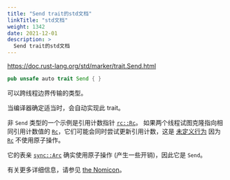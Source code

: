```yaml
---
title: "Send trait的std文档"
linkTitle: "std文档"
weight: 1342
date: 2021-12-01
description: >
  Send trait的std文档
---
```


https://doc.rust-lang.org/std/marker/trait.Send.html

```rust
pub unsafe auto trait Send { }
```

可以跨线程边界传输的类型。

当编译器确定适当时，会自动实现此 trait。

非 `Send` 类型的一个示例是引用计数指针 [`rc::Rc`](../../std/rc/struct.Rc.html)。 如果两个线程试图克隆指向相同引用计数值的 [`Rc`](../../std/rc/struct.Rc.html)，它们可能会同时尝试更新引用计数，这是 [未定义行为](../../reference/behavior-considered-undefined.html) 因为 [`Rc`](../../std/rc/struct.Rc.html) 不使用原子操作。

它的表亲 [`sync::Arc`](../../std/sync/struct.Arc.html) 确实使用原子操作 (产生一些开销)，因此它是 `Send`。

有关更多详细信息，请参见 [the Nomicon](https://doc.rust-lang.org/nomicon/send-and-sync.html)。

